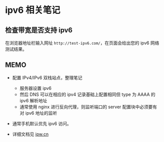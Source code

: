 # ipv6 相关笔记

## 检查带宽是否支持 ipv6

在浏览器地址栏输入网址 `http://test-ipv6.com/`，在页面会给出您的 ipv6 网络测试结果。

## MEMO

- 配置 IPv4/IPv6 双栈站点，整理笔记

  - 服务器设置 ipv6
  - 然后 DNS 可以在相应的 ipv4 记录基础上配置相同但 type 为 AAAA 的 ipv6 解析地址
  - 通常使用 nginx 进行反向代理，则监听端口的 server 配置块中必须要有对 ipv6 地址的监听

- 通常手机默认优先 ipv6 访问。

- 详细文档见 [ipw.cn](https://ipw.cn/doc/)
